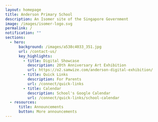 ```yaml
---
layout: homepage
title: Anderson Primary School
description: An Isomer site of the Singapore Government
image: /images/isomer-logo.svg
permalink: /
notification: ""
sections:
  - hero:
      background: /images/a538c4033_351.jpg
      url: /contact-us/
      key_highlights:
        - title: Digital Showcase
          description: 20th Anniversary Art Exhibition
          url: https://o2.samwize.com/anderson-digital-exhibition/
        - title: Quick Links
          description: For Parents
          url: /connect/quick-links
        - title: Calendar
          description: School's Google Calendar
          url: /connect/quick-links/school-calendar
  - resources:
      title: Announcements
      button: More announcements
---
```

